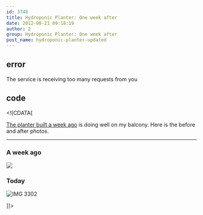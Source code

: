 ```yaml
---
id: 3748
title: Hydroponic Planter: One week after
date: 2012-08-21 09:18:19
author: 2
group: Hydroponic Planter: One week after
post_name: hydroponic-planter-updated
---
```


## error
The service is receiving too many requests from you

## code
 <!\[CDATA\[

[The planter built a week ago](http://xinchejian.com/2012/08/12/building-a-simple-hydroponic-planter/) is doing well on my balcony. Here is the before and after photos. 

---

### A week ago

![](http://139.162.84.35/wp-content/uploads/2012/08/IMG_3227.jpg) 

### Today

![IMG 3302](http://139.162.84.35/wp-content/uploads/2012/08/IMG_3302.jpg "IMG_3302.jpg")

\]\]> 
